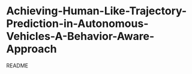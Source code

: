 # Achieving-Human-Like-Trajectory-Prediction-in-Autonomous-Vehicles-A-Behavior-Aware-Approach
README
